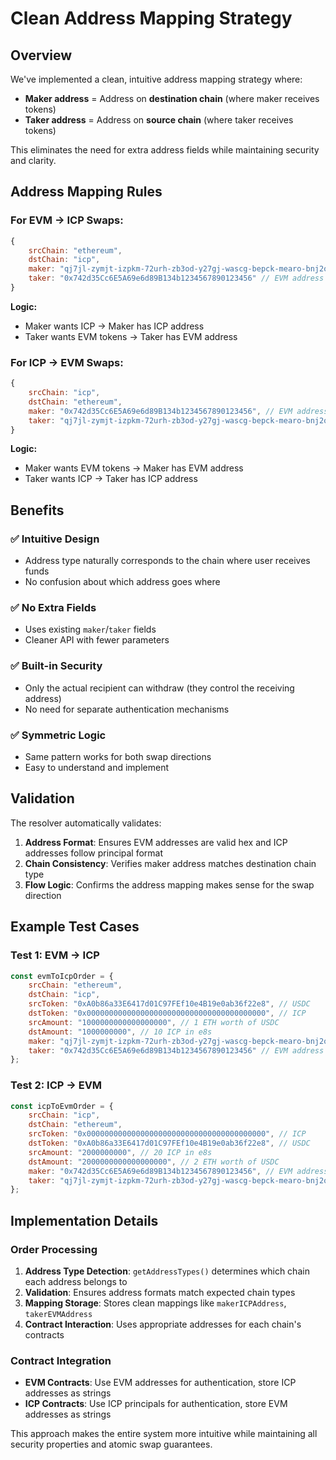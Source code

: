 # Clean Address Mapping Strategy

## Overview

We've implemented a clean, intuitive address mapping strategy where:
- **Maker address** = Address on **destination chain** (where maker receives tokens)
- **Taker address** = Address on **source chain** (where taker receives tokens)

This eliminates the need for extra address fields while maintaining security and clarity.

## Address Mapping Rules

### For EVM → ICP Swaps:
```javascript
{
    srcChain: "ethereum",
    dstChain: "icp", 
    maker: "qj7jl-zymjt-izpkm-72urh-zb3od-y27gj-wascg-bepck-mearo-bnj2o-rae", // ICP address
    taker: "0x742d35Cc6E5A69e6d89B134b1234567890123456" // EVM address
}
```

**Logic:**
- Maker wants ICP → Maker has ICP address
- Taker wants EVM tokens → Taker has EVM address

### For ICP → EVM Swaps:
```javascript
{
    srcChain: "icp",
    dstChain: "ethereum",
    maker: "0x742d35Cc6E5A69e6d89B134b1234567890123456", // EVM address  
    taker: "qj7jl-zymjt-izpkm-72urh-zb3od-y27gj-wascg-bepck-mearo-bnj2o-rae" // ICP address
}
```

**Logic:**
- Maker wants EVM tokens → Maker has EVM address
- Taker wants ICP → Taker has ICP address

## Benefits

### ✅ **Intuitive Design**
- Address type naturally corresponds to the chain where user receives funds
- No confusion about which address goes where

### ✅ **No Extra Fields**
- Uses existing `maker`/`taker` fields
- Cleaner API with fewer parameters

### ✅ **Built-in Security** 
- Only the actual recipient can withdraw (they control the receiving address)
- No need for separate authentication mechanisms

### ✅ **Symmetric Logic**
- Same pattern works for both swap directions
- Easy to understand and implement

## Validation

The resolver automatically validates:

1. **Address Format**: Ensures EVM addresses are valid hex and ICP addresses follow principal format
2. **Chain Consistency**: Verifies maker address matches destination chain type
3. **Flow Logic**: Confirms the address mapping makes sense for the swap direction

## Example Test Cases

### Test 1: EVM → ICP
```javascript
const evmToIcpOrder = {
    srcChain: "ethereum",
    dstChain: "icp",
    srcToken: "0xA0b86a33E6417d01C97FEf10e4B19e0ab36f22e8", // USDC
    dstToken: "0x0000000000000000000000000000000000000000", // ICP
    srcAmount: "1000000000000000000", // 1 ETH worth of USDC
    dstAmount: "1000000000", // 10 ICP in e8s
    maker: "qj7jl-zymjt-izpkm-72urh-zb3od-y27gj-wascg-bepck-mearo-bnj2o-rae", // ICP principal
    taker: "0x742d35Cc6E5A69e6d89B134b1234567890123456" // EVM address
};
```

### Test 2: ICP → EVM  
```javascript
const icpToEvmOrder = {
    srcChain: "icp",
    dstChain: "ethereum", 
    srcToken: "0x0000000000000000000000000000000000000000", // ICP
    dstToken: "0xA0b86a33E6417d01C97FEf10e4B19e0ab36f22e8", // USDC
    srcAmount: "2000000000", // 20 ICP in e8s
    dstAmount: "2000000000000000000", // 2 ETH worth of USDC
    maker: "0x742d35Cc6E5A69e6d89B134b1234567890123456", // EVM address
    taker: "qj7jl-zymjt-izpkm-72urh-zb3od-y27gj-wascg-bepck-mearo-bnj2o-rae" // ICP principal
};
```

## Implementation Details

### Order Processing
1. **Address Type Detection**: `getAddressTypes()` determines which chain each address belongs to
2. **Validation**: Ensures address formats match expected chain types  
3. **Mapping Storage**: Stores clean mappings like `makerICPAddress`, `takerEVMAddress`
4. **Contract Interaction**: Uses appropriate addresses for each chain's contracts

### Contract Integration
- **EVM Contracts**: Use EVM addresses for authentication, store ICP addresses as strings
- **ICP Contracts**: Use ICP principals for authentication, store EVM addresses as strings

This approach makes the entire system more intuitive while maintaining all security properties and atomic swap guarantees.
